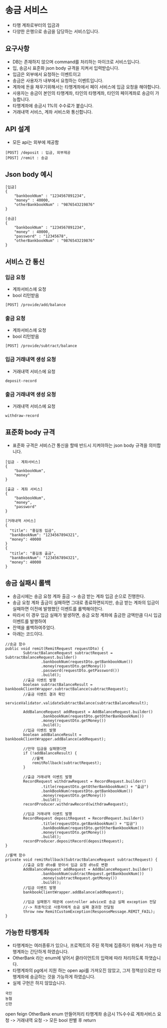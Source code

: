 # 송금 서비스
* 타행 계좌로부터의 입금과 
* 다양한 은행으로 송금을 담당하는 서비스입니다.

## 요구사항
* DB는 존재하지 않으며 command를 처리하는 마이크로 서비스입니다.
* 입, 송금시 표준화 json body 규격을 지켜서 입력받습니다.
* 입금은 외부에서 요청하는 이벤트이고
* 송금은 사용자가 내부에서 요청하는 이벤트입니다.
* 계좌에 돈을 채우기위해서는 타행계좌에서 페이 서비스에 입금 요청을 해야합니다.
* 사용자는 송금이 본인의 타행계좌, 타인의 타행계좌, 타인의 페이계좌로 송금이 가능합니다.
* 타행계좌에 송금시 1%의 수수료가 붙습니다.
* 거래내역 서비스, 계좌 서비스와 통신합니다.

## API 설계
* 모든 api는 외부에 제공함
```
[POST] /deposit : 입금, 외부제공
[POST] /remit : 송금
```

## Json body 예시
```
[입금]
{
    "bankbookNum" : "1234567891234",
    "money" : 40000,
    "otherBankbookNum" : "9876543219876"
}

[송금]
{
    "bankbookNum" : "1234567891234",
    "money" : 40000,
    "password" : "12345678",
    "otherBankbookNum" : "9876543219876"
}
```

## 서비스 간 통신
### 입금 요청
* 계좌서비스에 요청
* bool 리턴받음
```
[POST] /provide/add/balance
```
### 출금 요청
* 계좌서비스에 요청
* bool 리턴받음
```
[POST] /provide/subtract/balance
```
### 입금 거래내역 생성 요청
* 거래내역 서비스에 요청
```
deposit-record
```
### 출금 거래내역 생성 요청
* 거래내역 서비스에 요청
```
withdraw-record
```

## 표준화 body 규격
* 표준화 규격은 서비스간 통신을 할때 반드시 지켜야하는 json body 규격을 의미합니다.
```
[입금 - 계좌서비스]
{
    "bankbookNum",
    "money"
}

[출금 - 계좌 서비스]
{
    "bankbookNum",
    "money",
    "password"
}

[거래내역 서비스]
{
  "title": "홍길동 입금",
  "bankBookNum": "1234567894321",
  "money": 40000
}
{
  "title": "홍길동 출금",
  "bankBookNum": "1234567894321",
  "money": 40000
}
```

## 송금 실패시 롤백
* 송금시에는 송금 요청 계좌 출금 -> 송금 받는 계좌 입금 순으로 진행한다.
* 송금 요청 계좌 출금이 실패하면 그대로 종료하면되지만, 송금 받는 계좌의 입금이 실패하면 이전에 발행했던 이벤트를 롤백해야한다.
* 따라서 이 경우 입금 실패가 발생하면, 송금 요청 계좌에 출금한 금액만큼 다시 입금 이벤트를 발행하여
* 잔액을 롤백하여주었다.
* 아래는 코드이다.
```
//송금 함수
public void remit(RemitRequest requestDto) {
        SubtractBalanceRequest subtractRequest = SubtractBalanceRequest.builder()
                .bankbookNum(requestDto.getBankbookNum())
                .money(requestDto.getMoney())
                .password(requestDto.getPassword())
                .build();
        //출금 이벤트 발행
        boolean subtractBalanceResult = bankbookClientWrapper.subtractBalance(subtractRequest);
        //출금 이벤트 결과 확인
        serviceValidator.validateSubtractBalance(subtractBalanceResult);

        AddBalanceRequest addRequest = AddBalanceRequest.builder()
                .bankbookNum(requestDto.getOtherBankbookNum())
                .money(requestDto.getMoney())
                .build();
        //입금 이벤트 발행
        boolean addBalanceResult = bankbookClientWrapper.addBalance(addRequest);

        //만약 입금을 실패했다면
        if (!addBalanceResult) {
            //롤백
            remitRollback(subtractRequest);
        }

        //출금 거래내역 이벤트 발행
        RecordRequest withdrawRequest = RecordRequest.builder()
                .title(requestDto.getOtherBankbookNum() + "출금")
                .bankBookNum(requestDto.getBankbookNum())
                .money(requestDto.getMoney())
                .build();
        recordProducer.withdrawRecord(withdrawRequest);
        
        //입금 거래내역 이벤트 발행
        RecordRequest depositRequest = RecordRequest.builder()
                .title(requestDto.getBankbookNum() + "입금")
                .bankBookNum(requestDto.getOtherBankbookNum())
                .money(requestDto.getMoney())
                .build();
        recordProducer.depositRecord(depositRequest);
}

//롤백 함수
private void remitRollback(SubtractBalanceRequest subtractRequest) {
        //출금 요청 dto를 받아서 입금 요청 dto로 변환
        AddBalanceRequest addRequest = AddBalanceRequest.builder()
                .bankbookNum(subtractRequest.getBankbookNum())
                .money(subtractRequest.getMoney())
                .build();
        //입금 이벤트 발행
        bankbookClientWrapper.addBalance(addRequest);

        //입금 실패했기 때문에 controller advice로 송금 실패 exception 전달
        //-> 최종적으로 사용자에게 송금 실패 결과창 전달됨
        throw new RemitCustomException(ResponseMessage.REMIT_FAIL);
}
```

## 가능한 타행계좌
* 타행계좌는 여러종류가 있으나, 프로젝트의 주된 목적에 집중하기 위해서 가능한 타행계좌는 간단하게 하였습니다.
* OtherBank 라는 enum에 넣어서 클라이언트의 입력에 따라 처리하도록 하엿습니다.
* 타행계좌의 pg에서 지원 하는 open api를 가져오진 않았고, 그저 정책상으로만 타행계좌에 송금하는 것을 가능하게 하였습니다.
* 실제 구현은 하지 않았습니다.
```
국민
농협
신한
```

open feign 
OtherBank enum 만들어처리
타행계좌 송금시 1%수수료
계좌서비스 요청 -> 거래내역 요청 -> 모든 bool 판별 후 return